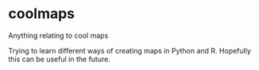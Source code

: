 # coolmaps
Anything relating to cool maps

Trying to learn different ways of creating maps in Python and R. Hopefully this can be useful in the future.
